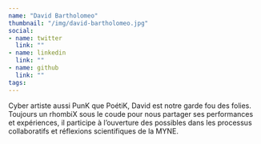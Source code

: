 ```yaml
---
name: "David Bartholomeo"
thumbnail: "/img/david-bartholomeo.jpg"
social:
- name: twitter
  link: ""
- name: linkedin
  link: ""
- name: github
  link: ""
tags:
---
```

Cyber artiste aussi PunK que PoétiK, David est notre garde fou des folies. Toujours un rhombiX sous le coude pour nous partager ses performances et expériences, il participe à l’ouverture des possibles dans les processus collaboratifs et réflexions scientifiques de la MYNE.
